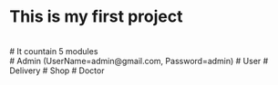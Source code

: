 # This is my first project
<br>
# It countain 5 modules
 <br>
# Admin (UserName=admin@gmail.com, Password=admin)
# User
# Delivery
# Shop
# Doctor
